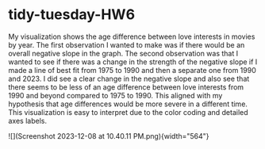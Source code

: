 # tidy-tuesday-HW6

My visualization shows the age difference between love interests in movies by year. The first observation I wanted to make was if there would be an overall negative slope in the graph. The second observation was that I wanted to see if there was a change in the strength of the negative slope if I made a line of best fit from 1975 to 1990 and then a separate one from 1990 and 2023. I did see a clear change in the negative slope and also see that there seems to be less of an age difference between love interests from 1990 and beyond compared to 1975 to 1990. This aligned with my hypothesis that age differences would be more severe in a different time. This visualization is easy to interpret due to the color coding and detailed axes labels.

![](Screenshot 2023-12-08 at 10.40.11 PM.png){width="564"}
